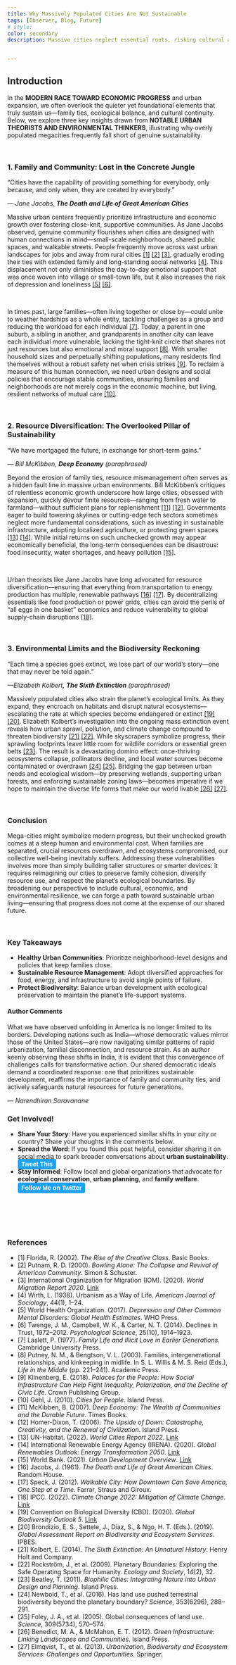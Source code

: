 ```yaml
---
title: Why Massively Populated Cities Are Not Sustainable
tags: [Observer, Blog, Future]
# style: 
color: secondary
description: Massive cities neglect essential roots, risking cultural and ecological sustainability.


---
```


## Introduction

<div class="description">

In the <b>MODERN RACE TOWARD ECONOMIC PROGRESS</b> and urban expansion, we often overlook the quieter yet foundational elements that truly sustain us—family ties, ecological balance, and cultural continuity. Below, we explore three key insights drawn from <b>NOTABLE URBAN THEORISTS AND ENVIRONMENTAL THINKERS</b>, illustrating why overly populated megacities frequently fall short of genuine sustainability.  

</div>
<br>

### 1. Family and Community: Lost in the Concrete Jungle


<div class="author-comments">
  <p>
    “Cities have the capability of providing something for everybody, only because, and only when, they are created by everybody.”  
  </p>
  <em>— Jane Jacobs, <b>The Death and Life of Great American Cities</b></em>
</div>

<div class="description">

Massive urban centers frequently prioritize infrastructure and economic growth over fostering close-knit, supportive communities. As Jane Jacobs observed, genuine community flourishes when cities are designed with human connections in mind—small-scale neighborhoods, shared public spaces, and walkable streets. People frequently move across vast urban landscapes for jobs and away from rural cities <a href="#reference-1">[1]</a> <a href="#reference-2">[2]</a> <a href="#reference-3">[3]</a>, gradually eroding their ties with extended family and long-standing social networks <a href="#reference-4">[4]</a>. This displacement not only diminishes the day-to-day emotional support that was once woven into village or small-town life, but it also increases the risk of depression and loneliness <a href="#reference-5">[5]</a> <a href="#reference-6">[6]</a>.
</div><br>
<div class="description">

In times past, large families—often living together or close by—could unite to weather hardships as a whole entity, tackling challenges as a group and reducing the workload for each individual <a href="#reference-7">[7]</a>. Today, a parent in one suburb, a sibling in another, and grandparents in another city can leave each individual more vulnerable, lacking the tight-knit circle that shares not just resources but also emotional and moral support <a href="#reference-8">[8]</a>. With smaller household sizes and perpetually shifting populations, many residents find themselves without a robust safety net when crisis strikes <a href="#reference-9">[9]</a>. To reclaim a measure of this human connection, we need urban designs and social policies that encourage stable communities, ensuring families and neighborhoods are not merely cogs in the economic machine, but living, resilient networks of mutual care <a href="#reference-10">[10]</a>.

</div>
<br>

### 2. Resource Diversification: The Overlooked Pillar of Sustainability

<div class="author-comments">
  <p>
    “We have mortgaged the future, in exchange for short-term gains.”
  </p>
  <em>— Bill McKibben, <b>Deep Economy</b> (paraphrased)</em>
</div>

<div class="description">

Beyond the erosion of family ties, resource mismanagement often serves as a hidden fault line in massive urban environments. Bill McKibben’s critiques of relentless economic growth underscore how large cities, obsessed with expansion, quickly devour finite resources—ranging from fresh water to farmland—without sufficient plans for replenishment <a href="#reference-11">[11]</a> <a href="#reference-12">[12]</a>. Governments eager to build towering skylines or cutting-edge tech sectors sometimes neglect more fundamental considerations, such as investing in sustainable infrastructure, adopting localized agriculture, or protecting green spaces <a href="#reference-13">[13]</a> <a href="#reference-14">[14]</a>. While initial returns on such unchecked growth may appear economically beneficial, the long-term consequences can be disastrous: food insecurity, water shortages, and heavy pollution <a href="#reference-15">[15]</a>.
</div><br>
<div class="description">

Urban theorists like Jane Jacobs have long advocated for resource diversification—ensuring that everything from transportation to energy production has multiple, renewable pathways <a href="#reference-16">[16]</a> <a href="#reference-17">[17]</a>. By decentralizing essentials like food production or power grids, cities can avoid the perils of “all eggs in one basket” economics and reduce vulnerability to global supply-chain disruptions <a href="#reference-18">[18]</a>.

</div>
<br>

### 3. Environmental Limits and the Biodiversity Reckoning

<div class="author-comments">
  <p>
    “Each time a species goes extinct, we lose part of our world’s story—one that may never be told again.” 
  </p>
  <em>—Elizabeth Kolbert, <b>The Sixth Extinction</b> (paraphrased)</em>
</div>

<div class="description">

Massively populated cities also strain the planet’s ecological limits. As they expand, they encroach on habitats and disrupt natural ecosystems—escalating the rate at which species become endangered or extinct <a href="#reference-19">[19]</a> <a href="#reference-20">[20]</a>. Elizabeth Kolbert’s investigation into the ongoing mass extinction event reveals how urban sprawl, pollution, and climate change compound to threaten biodiversity <a href="#reference-21">[21]</a> <a href="#reference-22">[22]</a>. While skyscrapers symbolize progress, their sprawling footprints leave little room for wildlife corridors or essential green belts <a href="#reference-23">[23]</a>. The result is a devastating domino effect: once-thriving ecosystems collapse, pollinators decline, and local water sources become contaminated or overdrawn <a href="#reference-24">[24]</a> <a href="#reference-25">[25]</a>. Bridging the gap between urban needs and ecological wisdom—by preserving wetlands, supporting urban forests, and enforcing sustainable zoning laws—becomes imperative if we hope to maintain the diverse life forms that make our world livable <a href="#reference-26">[26]</a> <a href="#reference-27">[27]</a>.
</div>
<br>

### Conclusion

<div class="description">

Mega-cities might symbolize modern progress, but their unchecked growth comes at a steep human and environmental cost. When families are separated, crucial resources overdrawn, and ecosystems compromised, our collective well-being inevitably suffers. Addressing these vulnerabilities involves more than simply building taller structures or smarter devices: it requires reimagining our cities to preserve family cohesion, diversify resource use, and respect the planet’s ecological boundaries. By broadening our perspective to include cultural, economic, and environmental resilience, we can forge a path toward sustainable urban living—ensuring that progress does not come at the expense of our shared future.
</div>
<br>

### Key Takeaways

<ul id="bullet-points">
<li><b>Healthy Urban Communities</b>: Prioritize neighborhood-level designs and policies that keep families close.</li>  
<li><b>Sustainable Resource Management</b>: Adopt diversified approaches for food, energy, and infrastructure to avoid single points of failure.</li>  
<li><b>Protect Biodiversity</b>: Balance urban development with ecological preservation to maintain the planet’s life-support systems.</li>
</ul>

<div class="author-comments">
  <h4>Author Comments</h4>
  <p>
  What we have observed unfolding in America is no longer limited to its borders. Developing nations such as India—whose democratic values mirror those of the United States—are now navigating similar patterns of rapid urbanization, familial disconnection, and resource strain. As an author keenly observing these shifts in India, it is evident that this convergence of challenges calls for transformative action. Our shared democratic ideals demand a coordinated response: one that prioritizes sustainable development, reaffirms the importance of family and community ties, and actively safeguards natural resources for future generations.
  </p>
  <em>— Narendhiran Saravanane</em>&ensp;
</div>

### Get Involved!
<ul id="bullet-points">
<li> <b>Share Your Story</b>: Have you experienced similar shifts in your city or country? Share your thoughts in the comments below.  </li>
<li><b>Spread the Word</b>: If you found this post helpful, consider sharing it on social media to spark broader conversations about <b>urban sustainability</b>.  <a href="https://twitter.com/intent/tweet?text=Check%20out%20this%20urban%20sustainability%20blog!&url=http://127.0.0.1:4000/blog/metrocities"
   target="_blank" 
   rel="noopener noreferrer"
   style="
      background-color: #1DA1F2;
      color: #fff;
      padding: 4px 8px;
      text-decoration: none;
      border-radius: 4px;
      font-family: Arial, sans-serif;
      font-weight: bold;
   ">
   Tweet This
</a></li>

<li><b>Stay Informed</b>: Follow local and global organizations that advocate for <b>ecological conservation</b>, <b>urban planning</b>, and <b>family welfare</b>.   <a href="https://x.com/narendhiran2000" 
     target="_blank" 
     rel="noopener noreferrer"
     style="
        display: inline-block;
        background-color: #1DA1F2; /* 'Twitter Blue'; adjust if preferred */
        color: #ffffff;
        text-decoration: none;
        padding: 4px 8px;
        border-radius: 4px;
        font-family: Arial, sans-serif;
        font-weight: bold;
    ">
    Follow Me on Twitter
  </a>
</li> 

</ul>
<br>

<script src="https://giscus.app/client.js"
        data-repo="naren200/naren200.github.io"
        data-repo-id="R_kgDOJHzC3A"
        data-category="Brainstorm"
        data-category-id="[ENTER CATEGORY ID HERE]"
        data-mapping="/blog/metrocities"
        data-strict="0"
        data-reactions-enabled="1"
        data-emit-metadata="0"
        data-input-position="top"
        data-theme="cobalt"
        data-lang="en"
        data-loading="lazy"
        crossorigin="anonymous"
        async>
</script>

<br><br>


### References

<ul class="references-list">
  <li id="reference-1">[1] Florida, R. (2002). <em>The Rise of the Creative Class</em>. Basic Books.</li>
  <li id="reference-2">[2] Putnam, R. D. (2000). <em>Bowling Alone: The Collapse and Revival of American Community</em>. Simon & Schuster.</li>
  <li id="reference-3">[3] International Organization for Migration (IOM). (2020). <em>World Migration Report 2020</em>. <a href="https://publications.iom.int/books/world-migration-report-2020" target="_blank" rel="noopener noreferrer">Link</a></li>
  <li id="reference-4">[4] Wirth, L. (1938). Urbanism as a Way of Life. <em>American Journal of Sociology</em>, 44(1), 1–24.</li>
  <li id="reference-5">[5] World Health Organization. (2017). <em>Depression and Other Common Mental Disorders: Global Health Estimates</em>. WHO Press.</li>
  <li id="reference-6">[6] Twenge, J. M., Campbell, W. K., & Carter, N. T. (2014). Declines in Trust, 1972–2012. <em>Psychological Science</em>, 25(10), 1914–1923.</li>
  <li id="reference-7">[7] Laslett, P. (1977). <em>Family Life and Illicit Love in Earlier Generations</em>. Cambridge University Press.</li>
  <li id="reference-8">[8] Putney, N. M., & Bengtson, V. L. (2003). Families, intergenerational relationships, and kinkeeping in midlife. In S. L. Willis & M. S. Reid (Eds.), <em>Life in the Middle</em> (pp. 221–241). Academic Press.</li>
  <li id="reference-9">[9] Klinenberg, E. (2018). <em>Palaces for the People: How Social Infrastructure Can Help Fight Inequality, Polarization, and the Decline of Civic Life</em>. Crown Publishing Group.</li>
  <li id="reference-10">[10] Gehl, J. (2010). <em>Cities for People</em>. Island Press.</li>
  <li id="reference-11">[11] McKibben, B. (2007). <em>Deep Economy: The Wealth of Communities and the Durable Future</em>. Times Books.</li>
  <li id="reference-12">[12] Homer-Dixon, T. (2006). <em>The Upside of Down: Catastrophe, Creativity, and the Renewal of Civilization</em>. Island Press.</li>
  <li id="reference-13">[13] UN-Habitat. (2022). <em>World Cities Report 2022</em>. <a href="https://unhabitat.org/World-Cities-Report" target="_blank" rel="noopener noreferrer">Link</a></li>
  <li id="reference-14">[14] International Renewable Energy Agency (IRENA). (2020). <em>Global Renewables Outlook: Energy Transformation 2050</em>. <a href="https://www.irena.org/publications" target="_blank" rel="noopener noreferrer">Link</a></li>
  <li id="reference-15">[15] World Bank. (2021). <em>Urban Development Overview</em>. <a href="https://www.worldbank.org/en/topic/urbandevelopment/overview" target="_blank" rel="noopener noreferrer">Link</a></li>
  <li id="reference-16">[16] Jacobs, J. (1961). <em>The Death and Life of Great American Cities</em>. Random House.</li>
  <li id="reference-17">[17] Speck, J. (2012). <em>Walkable City: How Downtown Can Save America, One Step at a Time</em>. Farrar, Straus and Giroux.</li>
  <li id="reference-18">[18] IPCC. (2022). <em>Climate Change 2022: Mitigation of Climate Change</em>. <a href="https://www.ipcc.ch/report/ar6/wg3" target="_blank" rel="noopener noreferrer">Link</a></li>
  <li id="reference-19">[19] Convention on Biological Diversity (CBD). (2020). <em>Global Biodiversity Outlook 5</em>. <a href="https://www.cbd.int/gbo5" target="_blank" rel="noopener noreferrer">Link</a></li>
  <li id="reference-20">[20] Brondizio, E. S., Settele, J., Díaz, S., & Ngo, H. T. (Eds.). (2019). <em>Global Assessment Report on Biodiversity and Ecosystem Services</em>. IPBES.</li>
  <li id="reference-21">[21] Kolbert, E. (2014). <em>The Sixth Extinction: An Unnatural History</em>. Henry Holt and Company.</li>
  <li id="reference-22">[22] Rockström, J., et al. (2009). Planetary Boundaries: Exploring the Safe Operating Space for Humanity. <em>Ecology and Society</em>, 14(2), 32.</li>
  <li id="reference-23">[23] Beatley, T. (2011). <em>Biophilic Cities: Integrating Nature into Urban Design and Planning</em>. Island Press.</li>
  <li id="reference-24">[24] Newbold, T., et al. (2016). Has land use pushed terrestrial biodiversity beyond the planetary boundary? <em>Science</em>, 353(6296), 288–291.</li>
  <li id="reference-25">[25] Foley, J. A., et al. (2005). Global consequences of land use. <em>Science</em>, 309(5734), 570–574.</li>
  <li id="reference-26">[26] Benedict, M. A., & McMahon, E. T. (2012). <em>Green Infrastructure: Linking Landscapes and Communities</em>. Island Press.</li>
  <li id="reference-27">[27] Elmqvist, T., et al. (2013). <em>Urbanization, Biodiversity and Ecosystem Services: Challenges and Opportunities</em>. Springer.</li>
</ul>

